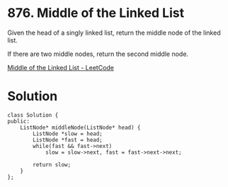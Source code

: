 # 876. Middle of the Linked List

Given the head of a singly linked list, return the middle node of the linked list.

If there are two middle nodes, return the second middle node.

[Middle of the Linked List - LeetCode](https://leetcode.com/problems/middle-of-the-linked-list/description/)

# Solution

```
class Solution {
public:
    ListNode* middleNode(ListNode* head) {
        ListNode *slow = head;
        ListNode *fast = head;
        while(fast && fast->next)
            slow = slow->next, fast = fast->next->next;
        
        return slow;
    }
};
```